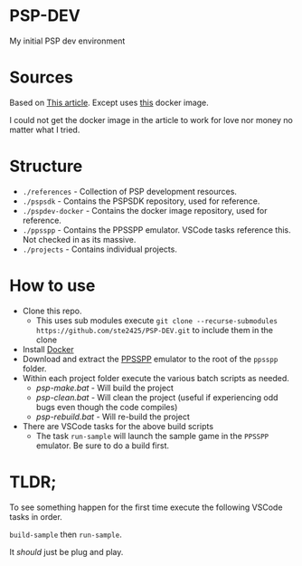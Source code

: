 # PSP-DEV
My initial PSP dev environment

# Sources
Based on [This article](https://victorbush.com/2020/11/psp-dev-windows/). Except uses [this](https://github.com/ticky/docker-pspdev) docker image.

I could not get the docker image in the article to work for love nor money no matter what I tried.

# Structure

* `./references` - Collection of PSP development resources.
* `./pspsdk` - Contains the PSPSDK repository, used for reference.
* `./pspdev-docker` - Contains the docker image repository, used for reference.
* `./ppsspp` - Contains the PPSSPP emulator. VSCode tasks reference this. Not checked in as its massive.
* `./projects` - Contains individual projects.

# How to use

* Clone this repo.
  * This uses sub modules execute `git clone --recurse-submodules https://github.com/ste2425/PSP-DEV.git` to include them in the clone
* Install [Docker](https://www.docker.com/products/docker-desktop/)
* Download and extract the [PPSSPP](https://www.ppsspp.org/) emulator to the root of the `ppsspp` folder.
* Within each project folder execute the various batch scripts as needed.
  * *psp-make.bat* - Will build the project
  * *psp-clean.bat* - Will clean the project (useful if experiencing odd bugs even though the code compiles)
  * *psp-rebuild.bat* - Will re-build the project
* There are VSCode tasks for the above build scripts
  * The task `run-sample` will launch the sample game in the `PPSSPP` emulator. Be sure to do a build first.

# TLDR;
To see something happen for the first time execute the following VSCode tasks in order.

`build-sample` then `run-sample`.

It *should* just be plug and play.